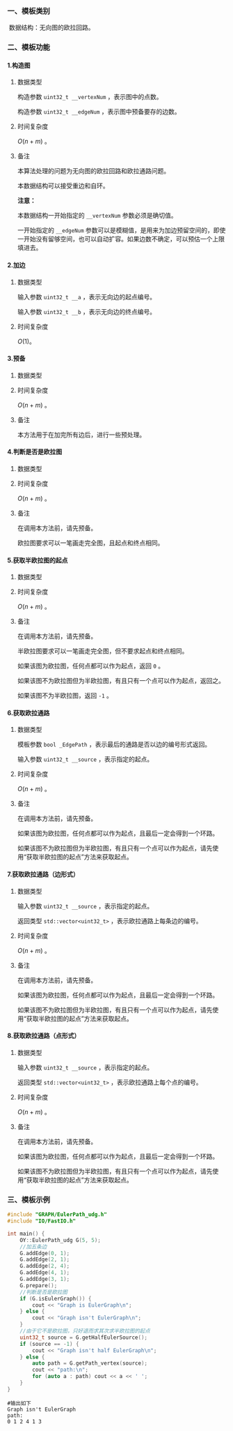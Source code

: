### 一、模板类别

​	数据结构：无向图的欧拉回路。

### 二、模板功能

#### 1.构造图

1. 数据类型

   构造参数 `uint32_t __vertexNum`​ ，表示图中的点数。

   构造参数 `uint32_t __edgeNum` ，表示图中预备要存的边数。

2. 时间复杂度

   $O(n+m)$ 。

3. 备注

   本算法处理的问题为无向图的欧拉回路和欧拉通路问题。

   本数据结构可以接受重边和自环。
   
   **注意：**

   本数据结构一开始指定的 `__vertexNum` 参数必须是确切值。
   
   一开始指定的 `__edgeNum` 参数可以是模糊值，是用来为加边预留空间的，即使一开始没有留够空间，也可以自动扩容。如果边数不确定，可以预估一个上限填进去。

#### 2.加边

1. 数据类型

   输入参数 `uint32_t __a`​ ，表示无向边的起点编号。

   输入参数 `uint32_t __b` ，表示无向边的终点编号。

2. 时间复杂度

   $O(1)$。


#### 3.预备

1. 数据类型

2. 时间复杂度

   $O(n+m)$ 。

3. 备注

   本方法用于在加完所有边后，进行一些预处理。

#### 4.判断是否是欧拉图

1. 数据类型

2. 时间复杂度

   $O(n+m)$ 。

3. 备注

   在调用本方法前，请先预备。

   欧拉图要求可以一笔画走完全图，且起点和终点相同。

#### 5.获取半欧拉图的起点

1. 数据类型

2. 时间复杂度

   $O(n+m)$ 。

3. 备注

   在调用本方法前，请先预备。

   半欧拉图要求可以一笔画走完全图，但不要求起点和终点相同。

   如果该图为欧拉图，任何点都可以作为起点，返回 `0` 。

   如果该图不为欧拉图但为半欧拉图，有且只有一个点可以作为起点，返回之。

   如果该图不为半欧拉图，返回 `-1` 。

#### 6.获取欧拉通路

1. 数据类型

   模板参数 `bool _EdgePath` ，表示最后的通路是否以边的编号形式返回。

   输入参数 `uint32_t __source` ，表示指定的起点。

2. 时间复杂度

   $O(n+m)$ 。

3. 备注

   在调用本方法前，请先预备。

   如果该图为欧拉图，任何点都可以作为起点，且最后一定会得到一个环路。

   如果该图不为欧拉图但为半欧拉图，有且只有一个点可以作为起点，请先使用“获取半欧拉图的起点”方法来获取起点。

#### 7.获取欧拉通路（边形式）

1. 数据类型

   输入参数 `uint32_t __source` ，表示指定的起点。

   返回类型 `std::vector<uint32_t>` ，表示欧拉通路上每条边的编号。

2. 时间复杂度

   $O(n+m)$ 。

3. 备注

   在调用本方法前，请先预备。

   如果该图为欧拉图，任何点都可以作为起点，且最后一定会得到一个环路。

   如果该图不为欧拉图但为半欧拉图，有且只有一个点可以作为起点，请先使用“获取半欧拉图的起点”方法来获取起点。

#### 8.获取欧拉通路（点形式）

1. 数据类型

   输入参数 `uint32_t __source` ，表示指定的起点。

   返回类型 `std::vector<uint32_t>` ，表示欧拉通路上每个点的编号。

2. 时间复杂度

   $O(n+m)$ 。

3. 备注

   在调用本方法前，请先预备。

   如果该图为欧拉图，任何点都可以作为起点，且最后一定会得到一个环路。

   如果该图不为欧拉图但为半欧拉图，有且只有一个点可以作为起点，请先使用“获取半欧拉图的起点”方法来获取起点。

### 三、模板示例

```c++
#include "GRAPH/EulerPath_udg.h"
#include "IO/FastIO.h"

int main() {
    OY::EulerPath_udg G(5, 5);
    //加五条边
    G.addEdge(0, 1);
    G.addEdge(2, 1);
    G.addEdge(2, 4);
    G.addEdge(4, 1);
    G.addEdge(3, 1);
    G.prepare();
    //判断是否是欧拉图
    if (G.isEulerGraph()) {
        cout << "Graph is EulerGraph\n";
    } else {
        cout << "Graph isn't EulerGraph\n";
    }
    //由于它不是欧拉图，只好退而求其次求半欧拉图的起点
    uint32_t source = G.getHalfEulerSource();
    if (source == -1) {
        cout << "Graph isn't half EulerGraph\n";
    } else {
        auto path = G.getPath_vertex(source);
        cout << "path:\n";
        for (auto a : path) cout << a << ' ';
    }
}
```

```
#输出如下
Graph isn't EulerGraph
path:
0 1 2 4 1 3 
```


